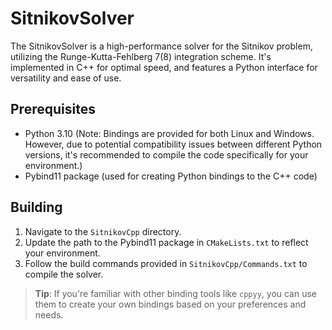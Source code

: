 # SitnikovSolver

The SitnikovSolver is a high-performance solver for the Sitnikov problem, utilizing the Runge-Kutta-Fehlberg 7(8) integration scheme. It's implemented in C++ for optimal speed, and features a Python interface for versatility and ease of use.

## Prerequisites

- Python 3.10 (Note: Bindings are provided for both Linux and Windows. However, due to potential compatibility issues between different Python versions, it's recommended to compile the code specifically for your environment.)
- Pybind11 package (used for creating Python bindings to the C++ code)

## Building

1. Navigate to the `SitnikovCpp` directory.
2. Update the path to the Pybind11 package in `CMakeLists.txt` to reflect your environment.
3. Follow the build commands provided in `SitnikovCpp/Commands.txt` to compile the solver.

> **Tip**: If you're familiar with other binding tools like `cppyy`, you can use them to create your own bindings based on your preferences and needs.
